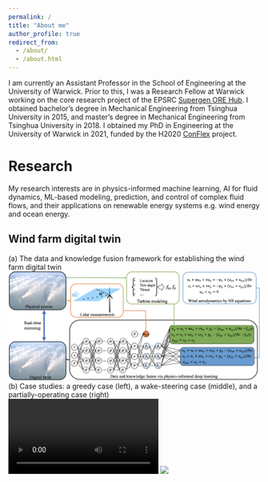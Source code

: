 ```yaml
---
permalink: /
title: "About me"
author_profile: true
redirect_from: 
  - /about/
  - /about.html
---
```


I am currently an Assistant Professor in the School of Engineering at the University of Warwick. Prior to this, I was a Research Fellow at Warwick working on the core research project of the EPSRC [Supergen ORE Hub](https://www.supergen-ore.net). I obtained bachelor’s degree in Mechanical Engineering from Tsinghua University in 2015, and master’s degree in Mechanical Engineering from Tsinghua University in 2018. I obtained my PhD in Engineering at the University of Warwick in 2021, funded by the H2020 [ConFlex](https://www.conflex.org) project.

Research
======
My research interests are in physics-informed machine learning, AI for fluid dynamics, ML-based modeling, prediction, and control of complex fluid flows, and their applications on renewable energy systems e.g. wind energy and ocean energy.
## Wind farm digital twin
(a) The data and knowledge fusion framework for establishing the wind farm digital twin
![](images/WFDT.jpg)
(b) Case studies: a greedy case (left), a wake-steering case (middle), and a partially-operating case (right)
![](images/case1.mp4)
<img src="https://github.com/zhangxcii/zhangxcii.github.io/master/image/case1.mp4"> 



